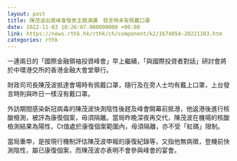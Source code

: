 ```yaml
---
layout: post
title: 陳茂波出席峰會發表主題演講　發言時未有佩戴口罩
date: 2022-11-03 10:26:07.000000000 +08:00
link: https://news.rthk.hk/rthk/ch/component/k2/1674054-20221103.htm
categories: rthk
---
```


一連兩日的「國際金融領袖投資峰會」早上繼續，「與國際投資者對話」研討會將於中環港交所的香港金融大會堂舉行。

財政司司長陳茂波抵達會場時有佩戴口罩，隨行及在旁人士均有戴上口罩，上台發言時則與昨日一樣沒有戴口罩。

外訪期間感染新冠病毒的陳茂波快測陰性後趕及峰會開幕前抵港，他返港後進行核酸檢測，被評為康復個案，毋須隔離。當局昨晚深夜再交代，陳茂波在機場的核酸檢測結果為陽性，Ct值處於康復個案範圍內，毋須隔離，亦不受「紅碼」限制。

當局重申，是按現行機制評估陳茂波申報的康復紀錄等，又指他無病徵，登機前快測陰性，屬已康復個案，而陳茂波亦表明不會參與峰會的宴會。
